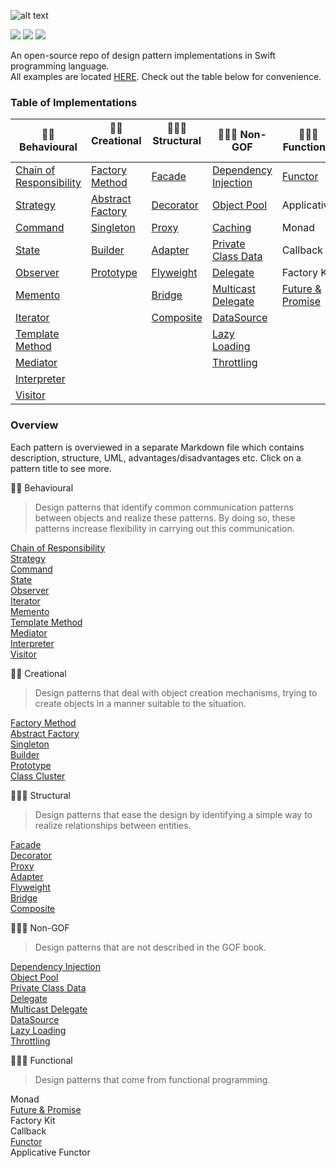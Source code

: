 ![alt text](https://github.com/oleh-zayats/design-patterns-swift/blob/master/Art/art_title_image.png)

![](https://img.shields.io/badge/Licence-MIT-blue.svg)  ![](https://img.shields.io/badge/Swift-4.0-orange.svg)  ![](https://travis-ci.org/oleh-zayats/design-patterns-swift.svg?branch=master)



An open-source repo of design pattern implementations in Swift programming language. </br> 
All examples are located [HERE](https://github.com/oleh-zayats/design-patterns-swift/tree/master/Sources). Check out the table below for convenience.

### Table of Implementations
👮🏼 Behavioural              | 👷🏼 Creational      | 👨🏼‍🏭 Structural    | 👨🏼‍🎓 Non-GOF | 👨🏻‍🔬 Functional |
------------ | ------------- | ------------- | ------------- |  ------------- |
[Chain of Responsibility](https://git.io/vNH7g) | [Factory Method](https://git.io/vNH7o) | [Facade](https://git.io/vNH7i) | [Dependency Injection](https://git.io/vNH71) | [Functor](https://git.io/vNH7S) |
[Strategy](https://git.io/vNdul) |[Abstract Factory](https://git.io/vNdu0) | [Decorator](https://git.io/vNH5v) | [Object Pool](https://git.io/vNH5U) | Applicative  
[Command](https://git.io/vNH5I) | [Singleton](https://git.io/vNH5t) | [Proxy](https://git.io/vNH5Y)  |  [Caching](https://github.com/oleh-zayats/design-patterns-swift/tree/master/Sources/Caching/Caching) | Monad 
[State](https://git.io/vNH5G) | [Builder](https://git.io/vNH5n) | [Adapter](https://git.io/vNH5C) | [Private Class Data](https://git.io/vNH5l) | Callback
[Observer](https://git.io/vNH54) | [Prototype](https://git.io/vNH5R) | [Flyweight](https://git.io/vNH5E) | [Delegate](https://git.io/vNH5u) | Factory Kit 
[Memento](https://git.io/vNH5z)| | [Bridge](https://git.io/vNAFD) | [Multicast Delegate](https://git.io/vNH5i) | [Future & Promise](https://git.io/vNH5D)
[Iterator](https://git.io/vNH59)| | [Composite](https://git.io/vNAdE) | [DataSource](https://git.io/vNH55)
[Template Method](https://git.io/vNbdh) |  |  | [Lazy Loading](https://git.io/vNH5F)
[Mediator](https://git.io/vNH5b) |  |  | [Throttling](https://git.io/vNH5N)
[Interpreter](https://git.io/vNbAk) |  |  | 
[Visitor](https://git.io/vNH5p)  |  |  | 

### Overview 
Each pattern is overviewed in a separate Markdown file which contains description, structure, UML, advantages/disadvantages etc. Click on a pattern title to see more.

👮🏼 Behavioural </br> 
> Design patterns that identify common communication patterns between objects and realize these patterns. By doing so, these patterns increase flexibility in carrying out this communication.

[Chain of Responsibility](https://github.com/oleh-zayats/design-patterns-swift/blob/master/Sources/ChainOfResponsibility/ChainOfResponsibility.md) </br> 
[Strategy](https://github.com/oleh-zayats/design-patterns-swift/blob/master/Sources/Strategy/Strategy.md) </br> 
[Command](https://github.com/oleh-zayats/design-patterns-swift/blob/master/Sources/Command/Command.md) </br> 
[State](https://github.com/oleh-zayats/design-patterns-swift/blob/master/Sources/State/State.md) </br> 
[Observer](https://github.com/oleh-zayats/design-patterns-swift/blob/master/Sources/Observer/Observer.md) </br> 
[Iterator](https://github.com/oleh-zayats/design-patterns-swift/blob/master/Sources/Iterator/Iterator.md) </br> 
[Memento](https://github.com/oleh-zayats/design-patterns-swift/blob/master/Sources/Memento/Memento.md) </br> 
[Template Method](https://github.com/oleh-zayats/design-patterns-swift/blob/master/Sources/TemplateMethod/TemplateMethod.md) </br> 
[Mediator](https://github.com/oleh-zayats/design-patterns-swift/blob/master/Sources/Mediator/Mediator.md) </br> 
[Interpreter](https://github.com/oleh-zayats/design-patterns-swift/blob/master/Sources/Interpreter/Interpreter.md)</br> 
[Visitor](https://github.com/oleh-zayats/design-patterns-swift/blob/master/Sources/Visitor/Visitor.md) </br> 

👷🏼 Creational </br> 
> Design patterns that deal with object creation mechanisms, trying to create objects in a manner suitable to the situation. 

[Factory Method](https://github.com/oleh-zayats/design-patterns-swift/blob/master/Sources/FactoryMethod/FactoryMethod.md) </br> 
[Abstract Factory](https://github.com/oleh-zayats/design-patterns-swift/blob/master/Sources/AbstractFactory/AbstractFactory.md) </br> 
[Singleton](https://github.com/oleh-zayats/design-patterns-swift/blob/master/Sources/Singleton/Singleton.md) </br> 
[Builder](https://github.com/oleh-zayats/design-patterns-swift/blob/master/Sources/Builder/Builder.md) </br> 
[Prototype](https://github.com/oleh-zayats/design-patterns-swift/blob/master/Sources/Prototype/Prototype.md) </br> 
[Class Cluster](https://github.com/oleh-zayats/design-patterns-swift/blob/master/Sources/Class%20Cluster/ClassCluster.md) </br> 

👨🏼‍🏭 Structural </br> 
> Design patterns that ease the design by identifying a simple way to realize relationships between entities.

[Facade](https://github.com/oleh-zayats/design-patterns-swift/blob/master/Sources/Facade/Facade.md) </br> 
[Decorator](https://github.com/oleh-zayats/design-patterns-swift/blob/master/Sources/Decorator/Decorator.md) </br> 
[Proxy](https://github.com/oleh-zayats/design-patterns-swift/blob/master/Sources/Proxy/Proxy.md) </br> 
[Adapter](https://github.com/oleh-zayats/design-patterns-swift/blob/master/Sources/Adapter/Adapter.md) </br> 
[Flyweight](https://github.com/oleh-zayats/design-patterns-swift/blob/master/Sources/Flyweight/Flyweight.md) </br> 
[Bridge](https://github.com/oleh-zayats/design-patterns-swift/blob/master/Sources/Bridge/Bridge.md) </br> 
[Composite](https://github.com/oleh-zayats/design-patterns-swift/blob/master/Sources/Composite/Composite.md) </br> 

👨🏼‍🎓 Non-GOF </br> 
> Design patterns that are not described in the GOF book.

[Dependency Injection](https://github.com/oleh-zayats/design-patterns-swift/blob/master/Sources/DependencyInjection/DependencyInjection.md) </br> 
[Object Pool](https://github.com/oleh-zayats/design-patterns-swift/blob/master/Sources/ObjectPool/ObjectPool.md) </br> 
[Private Class Data](https://github.com/oleh-zayats/design-patterns-swift/blob/master/Sources/PrivateClassData/PrivateClassData.md) </br> 
[Delegate](https://github.com/oleh-zayats/design-patterns-swift/blob/master/Sources/Delegate/Delegate.md) </br> 
[Multicast Delegate](https://github.com/oleh-zayats/design-patterns-swift/blob/master/Sources/MulticastDelegate/MulticastDelegate.md) </br> 
[DataSource](https://github.com/oleh-zayats/design-patterns-swift/blob/master/Sources/DataSource/DataSource.md) </br> 
[Lazy Loading](https://github.com/oleh-zayats/design-patterns-swift/blob/master/Sources/LazyLoading/LazyLoading.md) </br> 
[Throttling](https://github.com/oleh-zayats/design-patterns-swift/blob/master/Sources/Throttling/Throttling.md)

👨🏻‍🔬 Functional </br> 
> Design patterns that come from functional programming.

Monad </br> 
[Future & Promise](https://github.com/oleh-zayats/design-patterns-swift/blob/master/Sources/FuturePromise/FuturePromise.md) </br> 
Factory Kit </br> 
Callback </br> 
[Functor](https://github.com/oleh-zayats/design-patterns-swift/blob/master/Sources/Functor/Functor.md) </br> 
Applicative Functor </br> 
